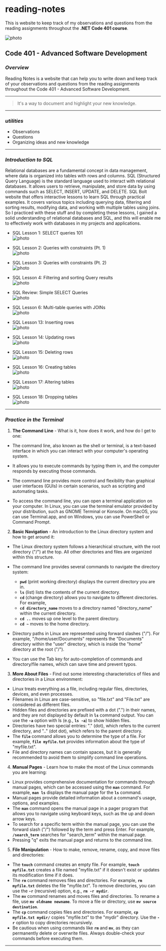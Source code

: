 # reading-notes
This is website to keep track of my observations and questions from the reading assignments throughout the **.NET Code 401 course**.

![photo](https://clockify.me/blog/wp-content/uploads/2021/10/Best-brainstorming-techniques-for-productive-work-cover-min.png)

## Code 401 - Advanced Software Development



### *Overview*
Reading Notes is a website that can help you to write down and keep track of your observations and questions from the reading assignments throughout the Code 401 - Advanced Software Development. 


---


> It's a way to document and highlight your new knowledge. 


---


### *utilities* 

-  Observations
-  Questions 
-  Organizing ideas and new knowledge 

---

### ***Introduction to SQL*** 

Relational databases are a fundamental concept in data management, where data is organized into tables with rows and columns. SQL (Structured Query Language) is the standard language used to interact with relational databases. It allows users to retrieve, manipulate, and store data by using commands such as SELECT, INSERT, UPDATE, and DELETE. SQL Bolt website that offers interactive lessons to learn SQL through practical examples. It covers various topics including querying data, filtering and sorting results, modifying data, and working with multiple tables using joins. So I practiced with these stuff and by completing these lessons, I gained a solid understanding of relational databases and SQL, and this will enable me to effectively work with databases in my projects and applications.


- SQL Lesson 1: SELECT queries 101 <br>
![photo](./assets/images/SQL%20Lesson1.png)

- SQL Lesson 2: Queries with constraints (Pt. 1) <br>
![photo](./assets/images/SQL%20Lesson2.png)

- SQL Lesson 3: Queries with constraints (Pt. 2) <br>
![photo](./assets/images/SQL%20Lesson3.png)

- SQL Lesson 4: Filtering and sorting Query results <br>
![photo](./assets/images/SQL%20Lesson4.png)

- SQL Review: Simple SELECT Queries <br>
![photo](./assets/images/SQL%20Lesson5.png)

- SQL Lesson 6: Multi-table queries with JOINs <br>
![photo](./assets/images/SQL%20Lesson6.png)

- SQL Lesson 13: Inserting rows <br>
![photo](./assets/images/SQL%20Lesson13.png) <br>

- SQL Lesson 14: Updating rows <br>
![photo](./assets/images/SQL%20Lesson14.png) <br>

- SQL Lesson 15: Deleting rows <br>
![photo](./assets/images/SQL%20Lesson15.png)

- SQL Lesson 16: Creating tables <br>
![photo](./assets/images/SQL%20Lesson16.png)

- SQL Lesson 17: Altering tables <br>
![photo](./assets/images/SQL%20Lesson17.png)

- SQL Lesson 18: Dropping tables <br>
![photo](./assets/images/SQL%20Lesson18.png)

---

### ***Practice in the Terminal***

1. **The Command Line** - What is it, how does it work, and how do I get to one:
- The command line, also known as the shell or terminal, is a text-based interface in which you can interact with your computer's operating system.

- It allows you to execute commands by typing them in, and the computer responds by executing those commands.

- The command line provides more control and flexibility than graphical user interfaces (GUIs) in certain scenarios, such as scripting and automating tasks.

- To access the command line, you can open a terminal application on your computer. In Linux, you can use the terminal emulator provided by your distribution, such as GNOME Terminal or Konsole. On macOS, you can use Terminal.app, and on Windows, you can use PowerShell or Command Prompt.

2. **Basic Navigation** - An introduction to the Linux directory system and how to get around it:

- The Linux directory system follows a hierarchical structure, with the root directory ("/") at the top. All other directories and files are organized within this structure.

- The command line provides several commands to navigate the directory system:
  - **`pwd`** (print working directory) displays the current directory you are in.
  - **`ls`** (list) lists the contents of the current directory.
  - **`cd`** (change directory) allows you to navigate to different directories. For example, 
  - **`cd directory_name`** moves to a directory named "directory_name" within the current directory.
  - **`cd ..`** moves up one level to the parent directory.
  - **`cd ~`** moves to the home directory.
- Directory paths in Linux are represented using forward slashes ("/"). For example, "/home/user/Documents" represents the "Documents" directory within the "user" directory, which is inside the "home" directory at the root ("/").
- You can use the Tab key for auto-completion of commands and directory/file names, which can save time and prevent typos.

3. **More About Files** - Find out some interesting characteristics of files and directories in a Linux environment:

- Linux treats everything as a file, including regular files, directories, devices, and even processes.
- Filenames in Linux are case-sensitive, so "file.txt" and "File.txt" are considered as different files.
- Hidden files and directories are prefixed with a dot (".") in their names, and they are not displayed by default in **`ls`** command output. You can use the **`-a`** option with ls (e.g., **`ls -a`**) to show hidden files.
- Directories have two special entries: "." (dot), which refers to the current directory, and ".." (dot dot), which refers to the parent directory.
- The **`file`** command allows you to determine the type of a file. For example, **`file myfile.txt`** provides information about the type of "myfile.txt".
- File and directory names can contain spaces, but it is generally recommended to avoid them to simplify command line operations.

4. **Manual Pages** - Learn how to make the most of the Linux commands you are learning:

- Linux provides comprehensive documentation for commands through manual pages, which can be accessed using the **`man`** command. For example, **`man ls`** displays the manual page for the **`ls`** command.
- Manual pages provide detailed information about a command's usage, options, and examples.
 - The **`man`** command opens the manual page in a pager program that allows you to navigate using keyboard keys, such as the up and down arrow keys.
- To search for a specific term within the manual page, you can use the forward slash ("/") followed by the term and press Enter. For example, **`/search_term`** searches for "search_term" within the manual page.
- Pressing "q" exits the manual page and returns to the command line.

5. **File Manipulation** - How to make, remove, rename, copy, and move files and directories:

- The **`touch`** command creates an empty file. For example, **`touch myfile.txt`** creates a file named "myfile.txt" if it doesn't exist or updates its modification time if it does.
- The **`rm`** command removes files and directories. For example, **`rm myfile.txt`** deletes the file "myfile.txt". To remove directories, you can use the **`-r`** (recursive) option, e.g., **`rm -r mydir`**.
- The **`mv`** command renames and moves files and directories. To rename a file, use **`mv oldname newname`**. To move a file or directory, use **`mv source destination`**.
- The **`cp`** command copies files and directories. For example, **`cp myfile.txt mydir/`** copies "myfile.txt" to the "mydir" directory. Use the **`-r`** option to copy directories recursively.
- Be cautious when using commands like **`rm`** and **`mv`**, as they can permanently delete or overwrite files. Always double-check your commands before executing them.

---

